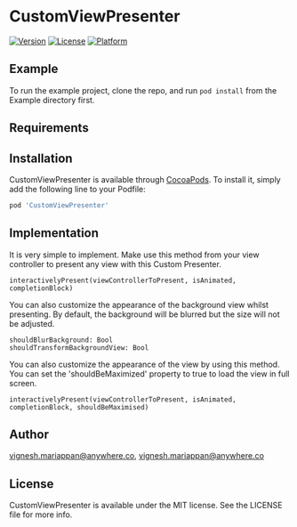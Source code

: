 # CustomViewPresenter

[![Version](https://img.shields.io/cocoapods/v/CustomViewPresenter.svg?style=flat)](https://cocoapods.org/pods/CustomViewPresenter)
[![License](https://img.shields.io/cocoapods/l/CustomViewPresenter.svg?style=flat)](https://cocoapods.org/pods/CustomViewPresenter)
[![Platform](https://img.shields.io/cocoapods/p/CustomViewPresenter.svg?style=flat)](https://cocoapods.org/pods/CustomViewPresenter)

## Example

To run the example project, clone the repo, and run `pod install` from the Example directory first.

## Requirements

## Installation

CustomViewPresenter is available through [CocoaPods](https://cocoapods.org). To install
it, simply add the following line to your Podfile:

```ruby
pod 'CustomViewPresenter'
```

## Implementation

It is very simple to implement. Make use this method from your view controller to present any view with this Custom Presenter.
```
interactivelyPresent(viewControllerToPresent, isAnimated, completionBlock)
```

You can also customize the appearance of the background view whilst presenting. By default, the background will be blurred but the size will not be adjusted. 
```
shouldBlurBackground: Bool
shouldTransformBackgroundView: Bool
```

You can also customize the appearance of the view by using this method. You can set the 'shouldBeMaximized' property to true to load the view in full screen.

```
interactivelyPresent(viewControllerToPresent, isAnimated, completionBlock, shouldBeMaximised)
```

## Author

vignesh.mariappan@anywhere.co, vignesh.mariappan@anywhere.co

## License

CustomViewPresenter is available under the MIT license. See the LICENSE file for more info.
